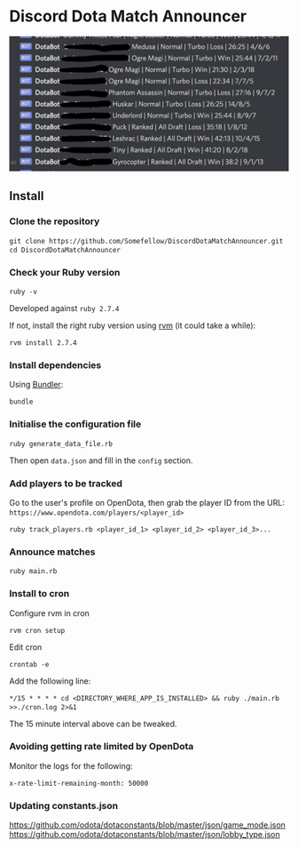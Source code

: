 # Discord Dota Match Announcer

![Example Image](img/DiscordDotaMatchAnnouncer.png)

## Install

### Clone the repository

```shell
git clone https://github.com/Somefellow/DiscordDotaMatchAnnouncer.git
cd DiscordDotaMatchAnnouncer
```

### Check your Ruby version

```shell
ruby -v
```

Developed against `ruby 2.7.4`

If not, install the right ruby version using [rvm](https://github.com/rvm/rvm) (it could take a while):

```shell
rvm install 2.7.4
```

### Install dependencies

Using [Bundler](https://github.com/bundler/bundler):

```shell
bundle
```

### Initialise the configuration file

```shell
ruby generate_data_file.rb
```

Then open `data.json` and fill in the `config` section.

### Add players to be tracked

Go to the user's profile on OpenDota, then grab the player ID from the URL: `https://www.opendota.com/players/<player_id>`

```shell
ruby track_players.rb <player_id_1> <player_id_2> <player_id_3>...
```

### Announce matches

```shell
ruby main.rb
```

### Install to cron

Configure rvm in cron

```shell
rvm cron setup
```

Edit cron

```shell
crontab -e
```

Add the following line:

```shell
*/15 * * * * cd <DIRECTORY_WHERE_APP_IS_INSTALLED> && ruby ./main.rb >>./cron.log 2>&1
```

The 15 minute interval above can be tweaked.

### Avoiding getting rate limited by OpenDota

Monitor the logs for the following:

```shell
x-rate-limit-remaining-month: 50000
```

### Updating constants.json

https://github.com/odota/dotaconstants/blob/master/json/game_mode.json
https://github.com/odota/dotaconstants/blob/master/json/lobby_type.json